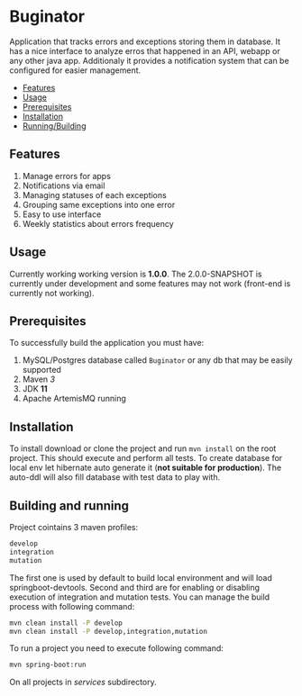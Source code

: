 # Buginator

Application that tracks errors and exceptions storing them in database. It has a nice interface to analyze erros that happened in an API, webapp or any other java app.
Additionaly it provides a notification system that can be configured for easier management.

* [Features](#features)
* [Usage](#usage)
* [Prerequisites](#prerequisites)
* [Installation](#installation)
* [Running/Building](#building-and-running)

## Features
1. Manage errors for apps
2. Notifications via email
3. Managing statuses of each exceptions
4. Grouping same exceptions into one error
5. Easy to use interface
6. Weekly statistics about errors frequency

## Usage
Currently working working version is **1.0.0**. The 2.0.0-SNAPSHOT is currently under development and some features may not work (front-end is currently not working).
 

## Prerequisites
To successfully build the application you must have:
1. MySQL/Postgres database called `Buginator` or any db that may be easily supported
2. Maven *3*
3. JDK **11**
4. Apache ArtemisMQ running

## Installation
To install download or clone the project and run `mvn install` on the root project. This should execute and perform all tests.
To create database for local env let hibernate auto generate it (**not suitable for production**).
The auto-ddl will also fill database with test data to play with.

## Building and running
Project cointains 3 maven profiles:
``` sh
develop
integration
mutation
```
The first one is used by default to build local environment and will load springboot-devtools. Second and third are for enabling or disabling execution of integration and mutation tests.
You can manage the build process with following command:
``` sh
mvn clean install -P develop
mvn clean install -P develop,integration,mutation
```

To run a project you need to execute following command:
``` sh
mvn spring-boot:run
```
On all projects in *services* subdirectory.